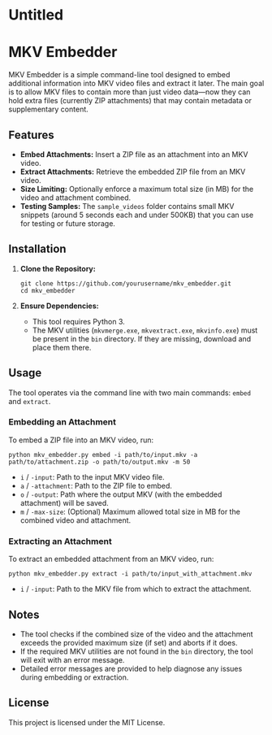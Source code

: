 # Untitled

# MKV Embedder

MKV Embedder is a simple command-line tool designed to embed additional information into MKV video files and extract it later. The main goal is to allow MKV files to contain more than just video data—now they can hold extra files (currently ZIP attachments) that may contain metadata or supplementary content.

## Features

- **Embed Attachments:** Insert a ZIP file as an attachment into an MKV video.
- **Extract Attachments:** Retrieve the embedded ZIP file from an MKV video.
- **Size Limiting:** Optionally enforce a maximum total size (in MB) for the video and attachment combined.
- **Testing Samples:** The `sample_videos` folder contains small MKV snippets (around 5 seconds each and under 500KB) that you can use for testing or future storage.

## Installation

1. **Clone the Repository:**
    
    ```
    git clone https://github.com/yourusername/mkv_embedder.git
    cd mkv_embedder
    ```
    
2. **Ensure Dependencies:**
    - This tool requires Python 3.
    - The MKV utilities (`mkvmerge.exe`, `mkvextract.exe`, `mkvinfo.exe`) must be present in the `bin` directory. If they are missing, download and place them there.

## Usage

The tool operates via the command line with two main commands: `embed` and `extract`.

### Embedding an Attachment

To embed a ZIP file into an MKV video, run:

```
python mkv_embedder.py embed -i path/to/input.mkv -a path/to/attachment.zip -o path/to/output.mkv -m 50
```

- `i` / `-input`: Path to the input MKV video file.
- `a` / `-attachment`: Path to the ZIP file to embed.
- `o` / `-output`: Path where the output MKV (with the embedded attachment) will be saved.
- `m` / `-max-size`: (Optional) Maximum allowed total size in MB for the combined video and attachment.

### Extracting an Attachment

To extract an embedded attachment from an MKV video, run:

```
python mkv_embedder.py extract -i path/to/input_with_attachment.mkv
```

- `i` / `-input`: Path to the MKV file from which to extract the attachment.

## Notes

- The tool checks if the combined size of the video and the attachment exceeds the provided maximum size (if set) and aborts if it does.
- If the required MKV utilities are not found in the `bin` directory, the tool will exit with an error message.
- Detailed error messages are provided to help diagnose any issues during embedding or extraction.

## License

This project is licensed under the MIT License.